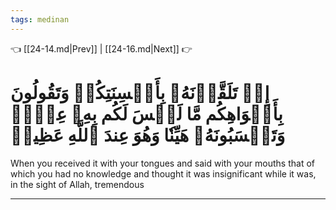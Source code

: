 ```yaml
---
tags: medinan
---
```


👈 [[24-14.md|Prev]] | [[24-16.md|Next]] 👉

# إِذۡ تَلَقَّوۡنَهُۥ بِأَلۡسِنَتِكُمۡ وَتَقُولُونَ بِأَفۡوَاهِكُم مَّا لَيۡسَ لَكُم بِهِۦ عِلۡمٞ وَتَحۡسَبُونَهُۥ هَيِّنٗا وَهُوَ عِندَ ٱللَّهِ عَظِيمٞ

When you received it with your tongues and said with your mouths that of which you had no knowledge and thought it was insignificant while it was, in the sight of Allah, tremendous

---

